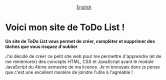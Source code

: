 <p align="center">
    <a href="README.md">English</a>
</p>

# Voici mon site de ToDo List !

**Un site de ToDo List vous permet de créer, compléter et supprimer des tâches que vous risquez d'oublier**

J'ai décidé de créer ce petit site web pour me permettre d'apprendre (et de me remémorer) des concepts HTML,
CSS et JavaScript avant le module JavaScript du 4ème semestre de ma licence.
Je m'ennuyais donc je pense que c'est une excellent manière de joindre l'utile à l'agréable !

